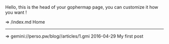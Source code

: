 Hello, this is the head of your gophermap page, you can
customize it how you want !

=> /index.md Home

------------------------------------------------------------------
=> gemini://perso.pw/blog//articles/1.gmi 2016-04-29 My first post

